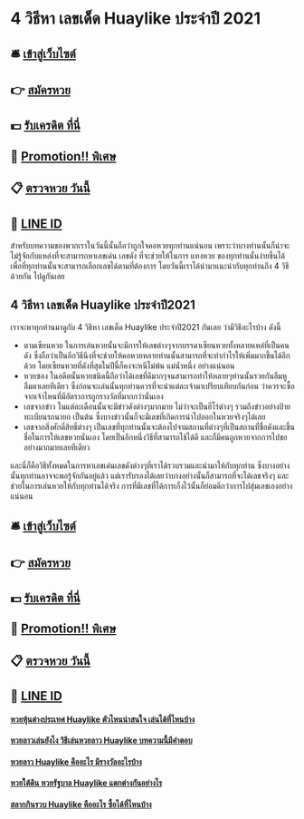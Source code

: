 # 4 วิธีหา เลขเด็ด Huaylike ประจำปี 2021

## 🛎 [เข้าสู่เว็บไซต์](https://bit.ly/3dk0YH0)
## 👉 [สมัครหวย](https://bit.ly/3dk0YH0)
## 💵 [รับเครดิต ที่นี่](https://bit.ly/3UbjVwl)
## 👑 [Promotion!! พิเศษ](https://bit.ly/3UbjVwl)
## 📋 [ตรวจหวย วันนี้](https://bit.ly/3UbjVwl)
## 📱 [LINE ID](https://bit.ly/3UbjVwl)

สำหรับบทความของพวกเราในวันนี้นั้นถือว่าถูกใจคอหวยทุกท่านแน่นอน เพราะว่าบางท่านนั้นก็น่าจะไม่รู้จักกับแหล่งที่จะสามารถหาเลขเด่น เลขดัง ที่จะช่วยให้ในการ แทงหวย ของทุกท่านนั้นง่ายขึ้นได้ เพื่อที่ทุกท่านนั้นจะสามารถเลือกเลขได้ตามที่ต้องการ โดยวันนี้เราได้นำมาแนะนำกับทุกท่านถึง 4 วิธีด้วยกัน ไปดูกันเลย

## 4 วิธีหา เลขเด็ด Huaylike ประจำปี2021
เราจะพาทุกท่านมาดูกับ 4 วิธีหา เลขเด็ด Huaylike ประจำปี2021 กันเลย ว่ามีวิธีอะไรบ้าง ดังนี้
- ตามเซียนหวย ในการเล่นหวยนั้นจะมีการให้เลขต่างๆจากบรรดาเซียนหวยทั้งหลายแหล่ที่เป็นคนดัง ซึ่งถือว่าเป็นอีกวิธีนึงที่จะช่วยให้คอหวยหลายท่านนั้นสามารถที่จะทำกำไรให้เพิ่มมากขึ้นได้อีกด้วย โดยเซียนหวยที่ดังที่สุดในปีนี้ก็คงจะหนีไม่พ้น แม่น้ำหนึ่ง อย่างแน่นอน
- หวยซอง ในอดีตนั้นหวยชนิดนี้ถือว่าได้เลขที่ดีมากๆจนสามารถทำให้หลายๆท่านนั้นรวยกันลืมหูลืมตาเลยทีเดียว ซึ่งก่อนจะเล่นนั้นทุกท่านควรที่จะนำแต่ละเจ้ามาเปรียบเทียบกันก่อน ว่าควรจะซื้อจากเจ้าไหนที่มีอัตราการถูกรางวัลที่มากกว่านั่นเอง
- เลขจากข่าว ในแต่ละเดือนนั้นจะมีข่าวดังต่างๆมากมาย ไม่ว่าจะเป็นฮีโร่ต่างๆ รวมถึงข่าวอย่างป้ายทะเบียนรถนายก เป็นต้น ซึ่งบางข่าวนั้นก็จะมีเลขที่เกิดการนำไปออกในหวยจริงๆได้เลย
- เลขจากสิ่งศักดิ์สิทธิ์ต่างๆ เป็นเลขที่ทุกท่านนั้นจะต้องไปจามสถานที่ต่างๆที่เป็นสถานที่ชื่อดังและขึ้นชื่อในการให้เลขหวยนั่นเอง โดยเป็นอีกหนึ่งวิธีที่สามารถใช้ได้ดี และก็มีคนถูกหวยจากการไปขออย่างมากมายเลยทีเดียว

และนี่ก็คือวิธีทั้งหมดในการหาเลขเด่นเลขดังต่างๆที่เราได้รวบรวมและนำมาให้กับทุกท่าน ซึ่งบางอย่างนั้นทุกท่านอาจจะพอรู้จักกันอยู่แล้ว แต่เรารับรองได้เลยว่าบางอย่างนั้นก็สามารถที่จะได้เลขจริงๆ และช่วยในการเล่นหวยให้กับทุกท่านได้จริง การที่มีเลขที่ได้การเก็งไว้นั้นก็ย่อมดีกว่าการไปสุ่มเลขเองอย่างแน่นอน

## 🛎 [เข้าสู่เว็บไซต์](https://bit.ly/3dk0YH0)
## 👉 [สมัครหวย](https://bit.ly/3dk0YH0)
## 💵 [รับเครดิต ที่นี่](https://bit.ly/3UbjVwl)
## 👑 [Promotion!! พิเศษ](https://bit.ly/3UbjVwl)
## 📋 [ตรวจหวย วันนี้](https://bit.ly/3UbjVwl)
## 📱 [LINE ID](https://bit.ly/3UbjVwl)

#### [หวยหุ้นต่างประเทศ Huaylike ตัวไหนน่าสนใจ เล่นได้ที่ไหนบ้าง](https://atom.io/themes/หวยหุ้นต่างประเทศ%20Huaylike%20ตัวไหนน่าสนใจ%20เล่นได้ที่ไหนบ้าง)
#### [หวยลาวเล่นยังไง วิธีเล่นหวยลาว Huaylike บทความนี้มีคำตอบ](https://atom.io/themes/หวยลาวเล่นยังไง%20วิธีเล่นหวยลาว%20Huaylike%20บทความนี้มีคำตอบ)
#### [หวยลาว Huaylike คืออะไร มีรางวัลอะไรบ้าง](https://atom.io/themes/หวยลาว%20Huaylike%20คืออะไร%20มีรางวัลอะไรบ้าง)
#### [หวยใต้ดิน หวยรัฐบาล Huaylike แตกต่างกันอย่างไร](https://atom.io/themes/หวยใต้ดิน%20หวยรัฐบาล%20Huaylike%20แตกต่างกันอย่างไร)
#### [สลากกินรวบ Huaylike คืออะไร ซื้อได้ที่ไหนบ้าง](https://atom.io/themes/สลากกินรวบ%20Huaylike%20คืออะไร%20ซื้อได้ที่ไหนบ้าง)